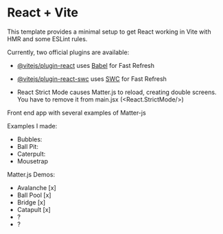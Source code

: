 # React + Vite

This template provides a minimal setup to get React working in Vite with HMR and some ESLint rules.

Currently, two official plugins are available:

- [@vitejs/plugin-react](https://github.com/vitejs/vite-plugin-react/blob/main/packages/plugin-react/README.md) uses [Babel](https://babeljs.io/) for Fast Refresh
- [@vitejs/plugin-react-swc](https://github.com/vitejs/vite-plugin-react-swc) uses [SWC](https://swc.rs/) for Fast Refresh




- React Strict Mode causes Matter.js to reload, creating double screens. You have to remove it from main.jsx (<React.StrictMode/>)


Front end app with several examples of Matter-js 

Examples I made:

+ Bubbles: 
+ Ball Pit: 
+ Caterpult:
+ Mousetrap

Matter.js Demos:

+ Avalanche [x]
+ Ball Pool [x]
+ Bridge [x]
+ Catapult [x]
+ ?
+ ?